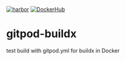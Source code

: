 [![harbor](https://github.com/tyson-swetnam/buildx-gitpod/actions/workflows/harbor.yml/badge.svg)](https://github.com/tyson-swetnam/buildx-gitpod/actions/workflows/harbor.yml) [![DockerHub](https://github.com/tyson-swetnam/buildx-gitpod/actions/workflows/dockerhub.yml/badge.svg)](https://github.com/tyson-swetnam/buildx-gitpod/actions/workflows/dockerhub.yml)

# gitpod-buildx
test build with gitpod.yml for buildx in Docker

